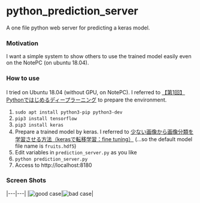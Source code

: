 # python_prediction_server

A one file python web server for predicting a keras model.

### Motivation
I want a simple system to show others to use the trained model easily even on the NotePC (on ubuntu 18.04).

### How to use

I tried on Ubuntu 18.04 (without GPU, on NotePC).
I referred to [【第1回】Pythonではじめるディープラーニング](https://qiita.com/naoyoshinori/items/5389294c4121bc5eccb1) to prepare the environment.

1. `sudo apt install python3-pip python3-dev`
1. `pip3 install tensorflow`
1. `pip3 install keras`
1. Prepare a trained model by keras. I referred to [少ない画像から画像分類を学習させる方法（kerasで転移学習：fine tuning）](https://spjai.com/keras-fine-tuning/) (...so the default model file name is `fruits.hdf5`)
1. Edit variables in `prediction_server.py` as you like
1. `python prediction_server.py`
1. Access to http://localhost:8180

### Screen Shots

|---|---|
|![good case](https://raw.githubusercontent.com/wiki/u-ryo/python_prediction_server/images/good.png)|![bad case](https://raw.githubusercontent.com/wiki/u-ryo/python_prediction_server/images/bad.png)|
